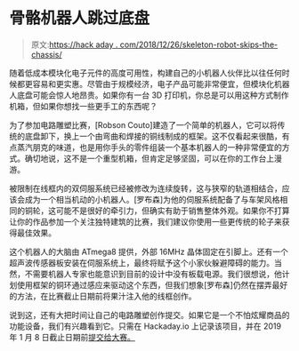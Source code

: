 # 骨骼机器人跳过底盘

> 原文:[https://hack aday . com/2018/12/26/skeleton-robot-skips-the-chassis/](https://hackaday.com/2018/12/26/skeletal-robot-skips-the-chassis/)

随着低成本模块化电子元件的高度可用性，构建自己的小机器人伙伴比以往任何时候都更容易和更实惠。尽管由于规模经济，电子产品可能非常便宜，但模块化机器人底盘可能会惊人地昂贵。如果你有一台 3D 打印机，你总是可以用这种方式制作机箱，但如果你想找一些更手工的东西呢？

为了参加电路雕塑比赛，[Robson Couto]建造了一个简单的机器人，它可以将传统的底盘卸下，换上一个由弯曲和焊接的铜线制成的框架。这不仅看起来很酷，有点蒸汽朋克的味道，也是用你手头的零件组装一个基本机器人的一种非常便宜的方式。确切地说，这不是一个重型机箱，但肯定足够坚固，可以在你的工作台上漫游。

被限制在线框内的双伺服系统已经被修改为连续旋转，这与狭窄的轨道相结合，应该会成为一个相当机动的小机器人。[罗布森]为他的伺服系统配备了与车架风格相同的铜轮，这可能不是很好的牵引力，但确实有助于销售整体外观。如果你不打算让你的作品参加一个关注独特建筑的比赛，我们建议你使用一些更传统的轮子来获得最佳效果。

这个机器人的大脑由 ATmega8 提供，外部 16MHz 晶体固定在引脚上。还有一个超声波传感器板安装在伺服系统上，最终将赋予这个小家伙躲避障碍的能力。当然，不需要机器人专家也能意识到目前的设计中没有板载电源。我们很想说，他计划使用框架的铜环通过感应来驱动这个东西，但我们想象[罗布森]仍然在摆弄最好的方法，在比赛截止日期前将果汁注入他的线框创作。

说到这，还有大把时间让自己的电路雕塑创作提交。如果它是一个不怕炫耀商品的功能设备，我们有兴趣看到它。只需在 Hackaday.io 上记录该项目，并在 2019 年 1 月 8 日截止日期前[提交给大赛。](https://hackaday.io/contest/162559-circuit-sculpture-contest)